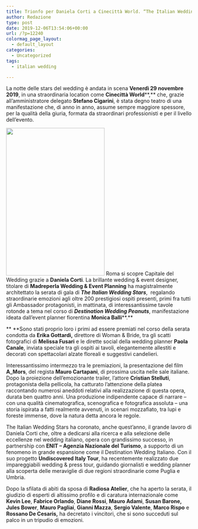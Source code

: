 ```yaml
---
title: Trionfo per Daniela Corti a Cinecittà World. “The Italian Wedding Stars” conquista la Capitale
author: Redazione
type: post
date: 2019-12-06T13:54:06+00:00
url: /?p=12240
colormag_page_layout:
  - default_layout
categories:
  - Uncategorized
tags:
  - italian wedding

---
```

La notte delle stars del wedding è andata in scena **Venerdì 29 novembre 2019**, in una straordinaria location come **Cinecittà World****,** che, grazie all’amministratore delegato **Stefano Cigarini**, è stata degno teatro di una manifestazione che, di anno in anno, assume sempre maggiore spessore, per la qualità della giuria, formata da straordinari professionisti e per il livello dell’evento.

<img decoding="async" loading="lazy" class="alignleft wp-image-12242" src="https://progressonline.it/wp-content/uploads/2019/12/Abito-Radiosa-Atelier-Ph.-Melissa-Fusari-200x300.jpg" alt="" width="267" height="400" /> Roma si scopre Capitale del Wedding grazie a **Daniela Corti**. La brillante wedding & event designer, titolare di **Madreperla Wedding & Event Planning** ha magistralmente architettato la serata di gala di **_The Italian Wedding Stars_**,  regalando straordinarie emozioni agli oltre 200 prestigiosi ospiti presenti, primi fra tutti gli Ambassador protagonisti, in mattinata, di interessantissime tavole rotonde a tema nel corso di **_Destination Wedding Peanuts_**, manifestazione ideata dall’event planner fiorentina **Monica Balli****.** 

** **Sono stati proprio loro i primi ad essere premiati nel corso della serata condotta da **Erika Gottardi,** direttore di Woman & Bride, tra gli scatti fotografici di **Melissa Fusari** e le dirette social della wedding planner **Paola Canale**, inviata speciale tra gli ospiti ai tavoli, elegantemente allestiti e decorati con spettacolari alzate floreali e suggestivi candelieri.

Interessantissimo intermezzo tra le premiazioni, la presentazione del film **A_Mors**, del regista **Mauro Cartapani**, di prossima uscita nelle sale italiane. Dopo la proiezione dell’emozionante trailer, l’attore **Cristian Stelluti**, protagonista della pellicola, ha catturato l’attenzione della platea raccontando numerosi aneddoti relativi alla realizzazione di questa opera, durata ben quattro anni. Una produzione indipendente capace di narrare &#8211; con una qualità cinematografica, scenografica e fotografica assoluta &#8211; una storia ispirata a fatti realmente avvenuti, in scenari mozzafiato, tra lupi e foreste immense, dove la natura detta ancora le regole.

The Italian Wedding Stars ha coronato, anche quest’anno, il grande lavoro di Daniela Corti che, oltre a dedicarsi alla ricerca e alla selezione delle eccellenze nel wedding italiano, opera con grandissimo successo, in partnership con **ENIT – Agenzia Nazionale del Turismo**, a supporto di un fenomeno in grande espansione come il Destination Wedding Italiano. Con il suo progetto **Undiscovered Italy Tour**, ha recentemente realizzato due impareggiabili wedding & press tour, guidando giornalisti e wedding planner alla scoperta delle meraviglie di due regioni straordinarie come Puglia e Umbria.

Dopo la sfilata di abiti da sposa di **Radiosa Atelier**, che ha aperto la serata, il giudizio di esperti di altissimo profilo e di caratura internazionale come **Kevin Lee**, **Fabrice Orlando**, **Diane Rossi**, **Mauro Adami**, **Susan Barone, Jules Bower**, **Mauro Pagliai**, **Gianni Mazza**, **Sergio Valente**, **Marco Rispo** e **Rossano De Cesaris,** ha decretato i vincitori, che si sono succeduti sul palco in un tripudio di emozioni.